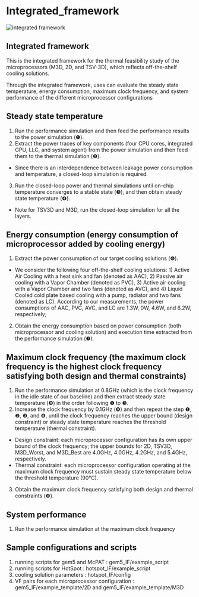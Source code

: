 # Integrated_framework


![Integrated framework](https://user-images.githubusercontent.com/71616589/95042752-d0940000-0715-11eb-9781-d546eb058a36.png)

## Integrated framework
This is the integrated framework for the thermal feasibility study of the microprocessors (M3D, 2D, and TSV-3D), which reflects off-the-shelf cooling solutions.

Through the integrated framework, uses can evaluate the steady state temperature, energy consumption, maximum clock frequency, and system performance of the different microprocessor configurations


## Steady state temperature
1) Run the performance simulation and then feed the performance results to the power simulation (❶). 
2) Extract the power traces of key components (four CPU cores, integrated GPU, LLC, and system agent) from the power simulation and then feed them to the thermal simulation (❷). 
 - Since there is an interdependence between leakage power consumption and temperature, a closed-loop simulation is required.
3) Run the closed-loop power and thermal simulations until on-chip temperature converges to a stable state (❸), and then obtain steady state temperature (❹). 
 - Note for TSV3D and M3D, run the closed-loop simulation for all the layers.
 
## Energy consumption (energy consumption of microprocessor added by cooling energy)
1) Extract the power consumption of our target cooling solutions (❻). 
 - We consider the following four off-the-shelf cooling solutions: 1) Active Air Cooling with a heat sink and fan (denoted as AAC), 2) Passive air cooling with a Vapor Chamber (denoted as PVC), 3) Active air cooling with a Vapor Chamber and two fans (denoted as AVC), and 4) Liquid Cooled cold plate based cooling with a pump, radiator and two fans (denoted as LC). According to our measurements, the power consumptions of AAC, PVC, AVC, and LC are 1.3W, 0W, 4.6W, and 6.2W, respectively;  
2) Obtain the energy consumption based on power consumption (both microprocessor and cooling solution) and execution time extracted from the performance simulation (❼).

## Maximum clock frequency (the maximum clock frequency is the highest clock frequency satisfying both design and thermal constraints)
1) Run the performance simulation at 0.8GHz (which is the clock frequency in the idle state of our baseline) and then extract steady state temperature (❽) in the order following ❶ to ❸. 
2) Increase the clock frequency by 0.1GHz (❾) and then repeat the step ❶, ❷, ❸, and ❽, until the clock frequency reaches the upper bound (design constraint) or steady state temperature reaches the threshold temperature (thermal constraint).
 - Design constraint: each microprocessor configuration has its own upper bound of the clock frequency; the upper bounds for 2D, TSV3D, M3D_Worst, and M3D_Best are 4.0GHz, 4.0GHz, 4.2GHz, and 5.4GHz, respectively.
 - Thermal constraint: each microprocessor configuration operating at the maximum clock frequency must sustain steady state temperature below the threshold temperature (90℃).
3) Obtain the maximum clock frequency satisfying both design and thermal constraints (❿). 

## System performance 
1) Run the performance simulation at the maximum clock frequency


## Sample configurations and scripts
1) running scripts for gem5 and McPAT
 : gem5_IF/example_script
2) running scripts for HotSpot
 : hotspot_IF/example_script
3) cooling solution parameters
 : hotspot_IF/config
4) VF pairs for each microprocessor configuration
 : gem5_IF/example_template/2D and gem5_IF/example_template/M3D
